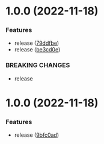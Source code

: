 # 1.0.0 (2022-11-18)


### Features

* release ([79ddfbe](https://github.com/simonecorsi/inizio/commit/79ddfbe948ccce2a3e99bf676836929810b34787))
* release ([be3cd0e](https://github.com/simonecorsi/inizio/commit/be3cd0eadfbc1b69580569f6e630ee4eeec5f025))


### BREAKING CHANGES

* release

# 1.0.0 (2022-11-18)


### Features

* release ([9bfc0ad](https://github.com/simonecorsi/inizio/commit/9bfc0ad4f7882b7aef882eab7da703fbec28c63b))
